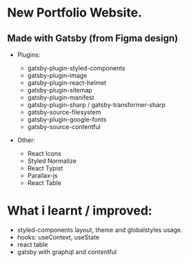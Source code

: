 # New Portfolio Website.

## Made with Gatsby (from Figma design)

- Plugins:

  - gatsby-plugin-styled-components
  - gatsby-plugin-image
  - gatsby-plugin-react-helmet
  - gatsby-plugin-sitemap
  - gatsby-plugin-manifest
  - gatsby-plugin-sharp / gatsby-transformer-sharp
  - gatsby-source-filesystem
  - gatsby-plugin-google-fonts
  - gatsby-source-contentful

- Other:
  - React Icons
  - Styled Normalize
  - React Typist
  - Parallax-js
  - React Table

# What i learnt / improved:

- styled-components layout, theme and globalstyles usage.
- hooks: useContext, useState
- react table
- gatsby with graphql and contentful
